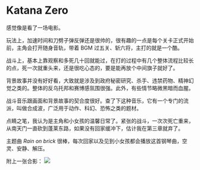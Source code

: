 # Katana Zero

感觉像是看了一场电影。

玩法上，加速时间和刀劈子弹反弹还是很帅的，很有趣的一点是每个关卡正式开始前，主角会打开随身音轨，带着 BGM 过五关、斩六将，主打的就是一个酷。

战斗上，基本上靠观察和多死几十回就能过，在打的过程中有几个整体流程比较长的点，死一次就重头来，还是很吃心态的，要是能再放个中间旗子就好了。

背景故事并没有好好看，大致就是涉及到政府秘密研究、杀手、违禁药物、精神幻觉之类的。整体的反乌托邦和赛博感氛围很强。此外，有些情节略微黑暗而血腥。

战斗音乐跟画面和背景故事的契合度很好。查了下这种音乐，它有一个专门的流派，叫做合成波，广泛用于动作、科幻、恐怖之类的题材。

点睛之笔，我认为是主角和小女孩的温馨日常了。紧张的战斗，一次次死亡重来，从南天门一直砍到蓬莱东路，如果没有回家缓冲下，估计我在第三章就弃了。

主题曲 *Rain on brick* 很棒，每次回家以及见到小女孩都会播放这首钢琴曲，空灵、安静、解压。

附上一张合影：
![](https://cdn.jsdelivr.net/gh/zexsphere/cdn-resources@v0.1.0/note/game/katana.jpg)
